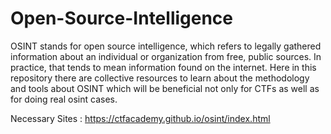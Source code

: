 # Open-Source-Intelligence
OSINT stands for open source intelligence, which refers to legally gathered information about an individual or organization from free, public sources. In practice, that tends to mean information found on the internet. Here in this repository there are collective resources to learn about the methodology and tools about OSINT which will be beneficial not only for CTFs as well as for doing real osint cases.

Necessary Sites :
https://ctfacademy.github.io/osint/index.html


